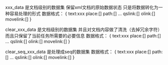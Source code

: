xxx_data 是文档级别的数据集 保留xml文档的原始数据状态 只是将数据转化为一种容易处理的形式
数据格式：
{
    text:xxx
    place:[]
    path:[]
    ...
    qslink:[]
    olink:[]
    movelink:[]
}


clear_xxx_data 是文档级别的数据集 并且对文档内容做了清洗（去掉冗余字符） 而且只保留了当前任务所需要的必要信息
数据格式：
{
    text:xxx
    place:[]
    path:[]
    ...
    qslink:[]
    olink:[]
    movelink:[]
}


clear_seq_xxx_data 是处理成seq的数据集
数据格式：
{
    text:xxx
    place:[]
    path:[]
    ...
    qslink:[]
    olink:[]
    movelink:[]
}
